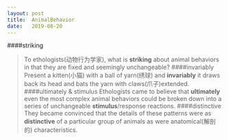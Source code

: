 ```yaml
---
layout: post
title:  AnimalBehavior
date:   2019-08-20
---
```

####striking
> To ethologists(动物行为学家), what is **striking** about animal behaviors in that they are fixed and seemingly unchangeable?
####invariably
> Present a kitten(小猫) with a ball of yarn(绣球) and **invariably** it draws back its head and bats the yarn with claws(爪子)extended.
####ultimately & stimulus
> Ethologists came to believe that **ultimately** even the most complex animal behaviors could be broken down into a series of unchangeable **stimulus**/response reactions.
####distinctive
> They became convinced that the details of these patterns were as **distinctive** of a particular group of animals as were anatomical(解剖的) characteristics. 